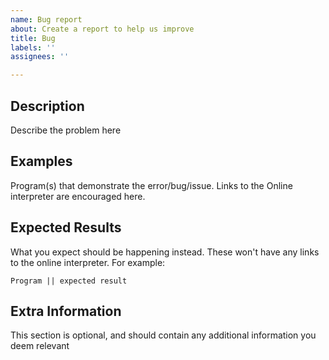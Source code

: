```yaml
---
name: Bug report
about: Create a report to help us improve
title: Bug
labels: ''
assignees: ''

---
```


## Description
Describe the problem here

## Examples 
Program(s) that demonstrate the error/bug/issue. Links to the Online interpreter are encouraged here. 

## Expected Results
What you expect should be happening instead. These won't have any links to the online interpreter. For example:

    Program || expected result

## Extra Information
This section is optional, and should contain any additional information you deem relevant

